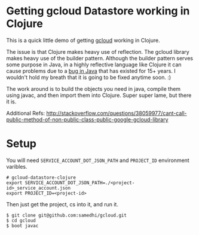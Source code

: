# Getting gcloud Datastore working in Clojure

This is a quick little demo of getting [gcloud](http://googlecloudplatform.github.io/gcloud-java/0.2.6/index.html) working in Clojure. 

The issue is that Clojure makes heavy use of reflection. The gcloud library makes heavy use of the builder pattern. Although the builder pattern serves some purpose in Java, in a highly reflective language like Clojure it can cause problems due to a [bug in Java](http://bugs.java.com/bugdatabase/view_bug.do?bug_id=4283544) that has existed for 15+ years. I wouldn't hold my breath that it is going to be fixed anytime soon. :)

The work around is to build the objects you need in java, compile them using javac, and then import them into Clojure. Super super lame, but there it is.

Additional Refs:
http://stackoverflow.com/questions/38059977/cant-call-public-method-of-non-public-class-public-google-gcloud-library

# Setup

You will need `SERVICE_ACCOUNT_DOT_JSON_PATH` and `PROJECT_ID` environment varibles.
```
# gcloud-datastore-clojure
export SERVICE_ACCOUNT_DOT_JSON_PATH=./<project-id>_service_account.json
export PROJECT_ID=<project-id>
```

Then just get the project, cs into it, and run it.
```
$ git clone git@github.com:samedhi/gcloud.git
$ cd gcloud
$ boot javac
```
